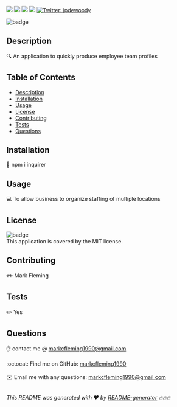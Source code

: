 
  <p align="center>  #Team Profile Generator 👋</p>
<p align="center">
    <img src="https://img.shields.io/github/repo-size/jpd61/README-generator" />
    <img src="https://img.shields.io/github/languages/top/jpd61/README-generator"  />
    <img src="https://img.shields.io/github/issues/jpd61/README-generator" />
    <img src="https://img.shields.io/github/last-commit/markcfleming1990/README-generator" >
    <a href="https://twitter.com/goat904">
        <img alt="Twitter: jpdewoody" src="https://img.shields.io/twitter/follow/goat904.svg?style=social" target="_blank" />
    </a>
</p>

![badge](https://img.shields.io/badge/license-MIT-brightgreen)<br />
## Description
🔍 An application to quickly produce employee team profiles
## Table of Contents
- [Description](#description)
- [Installation](#installation)
- [Usage](#usage)
- [License](#license)
- [Contributing](#contributing)
- [Tests](#tests)
- [Questions](#questions)
## Installation
💾 npm i inquirer 
## Usage
💻 To allow business to organize staffing of multiple locations
## License
![badge](https://img.shields.io/badge/license-MIT-brightgreen)
<br />
This application is covered by the MIT license. 
## Contributing
👪 Mark Fleming
## Tests
✏️ Yes
## Questions
✋ contact me @ markcfleming1990@gmail.com<br />
<br />
:octocat: Find me on GitHub: [markcfleming1990](https://github.com/markcfleming1990)<br />
<br />
✉️ Email me with any questions: markcfleming1990@gmail.com<br /><br />

_This README was generated with ❤️ by [README-generator](https://github.com/markcfleming1990/README-generator) 🔥🔥🔥_
